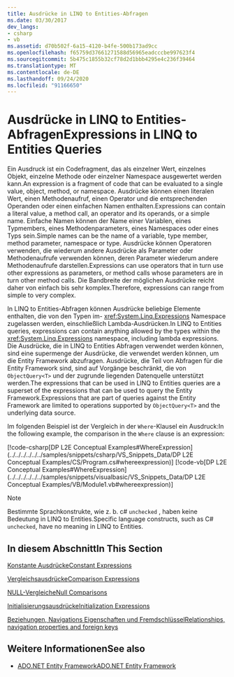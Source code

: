 ```yaml
---
title: Ausdrücke in LINQ to Entities-Abfragen
ms.date: 03/30/2017
dev_langs:
- csharp
- vb
ms.assetid: d70b502f-6a15-4120-b4fe-500b173ad9cc
ms.openlocfilehash: f65759d37661271588d56965eadcccbe997623f4
ms.sourcegitcommit: 5b475c1855b32cf78d2d1bbb4295e4c236f39464
ms.translationtype: MT
ms.contentlocale: de-DE
ms.lasthandoff: 09/24/2020
ms.locfileid: "91166650"
---
```

# <a name="expressions-in-linq-to-entities-queries"></a><span data-ttu-id="82f44-102">Ausdrücke in LINQ to Entities-Abfragen</span><span class="sxs-lookup"><span data-stu-id="82f44-102">Expressions in LINQ to Entities Queries</span></span>

<span data-ttu-id="82f44-103">Ein Ausdruck ist ein Codefragment, das als einzelner Wert, einzelnes Objekt, einzelne Methode oder einzelner Namespace ausgewertet werden kann.</span><span class="sxs-lookup"><span data-stu-id="82f44-103">An expression is a fragment of code that can be evaluated to a single value, object, method, or namespace.</span></span> <span data-ttu-id="82f44-104">Ausdrücke können einen literalen Wert, einen Methodenaufruf, einen Operator und die entsprechenden Operanden oder einen einfachen Namen enthalten.</span><span class="sxs-lookup"><span data-stu-id="82f44-104">Expressions can contain a literal value, a method call, an operator and its operands, or a simple name.</span></span> <span data-ttu-id="82f44-105">Einfache Namen können der Name einer Variablen, eines Typmembers, eines Methodenparameters, eines Namespaces oder eines Typs sein.</span><span class="sxs-lookup"><span data-stu-id="82f44-105">Simple names can be the name of a variable, type member, method parameter, namespace or type.</span></span> <span data-ttu-id="82f44-106">Ausdrücke können Operatoren verwenden, die wiederum andere Ausdrücke als Parameter oder Methodenaufrufe verwenden können, deren Parameter wiederum andere Methodenaufrufe darstellen.</span><span class="sxs-lookup"><span data-stu-id="82f44-106">Expressions can use operators that in turn use other expressions as parameters, or method calls whose parameters are in turn other method calls.</span></span> <span data-ttu-id="82f44-107">Die Bandbreite der möglichen Ausdrücke reicht daher von einfach bis sehr komplex.</span><span class="sxs-lookup"><span data-stu-id="82f44-107">Therefore, expressions can range from simple to very complex.</span></span>  
  
 <span data-ttu-id="82f44-108">In LINQ to Entities-Abfragen können Ausdrücke beliebige Elemente enthalten, die von den Typen im- <xref:System.Linq.Expressions> Namespace zugelassen werden, einschließlich Lambda-Ausdrücken.</span><span class="sxs-lookup"><span data-stu-id="82f44-108">In LINQ to Entities queries, expressions can contain anything allowed by the types within the <xref:System.Linq.Expressions> namespace, including lambda expressions.</span></span> <span data-ttu-id="82f44-109">Die Ausdrücke, die in LINQ to Entities Abfragen verwendet werden können, sind eine supermenge der Ausdrücke, die verwendet werden können, um die Entity Framework abzufragen. Ausdrücke, die Teil von Abfragen für die Entity Framework sind, sind auf Vorgänge beschränkt, die von `ObjectQuery<T>` und der zugrunde liegenden Datenquelle unterstützt werden.</span><span class="sxs-lookup"><span data-stu-id="82f44-109">The expressions that can be used in LINQ to Entities queries are a superset of the expressions that can be used to query the Entity Framework.Expressions that are part of queries against the Entity Framework are limited to operations supported by `ObjectQuery<T>` and the underlying data source.</span></span>  
  
 <span data-ttu-id="82f44-110">Im folgenden Beispiel ist der Vergleich in der `Where`-Klausel ein Ausdruck:</span><span class="sxs-lookup"><span data-stu-id="82f44-110">In the following example, the comparison in the `Where` clause is an expression:</span></span>  
  
 [!code-csharp[DP L2E Conceptual Examples#WhereExpression](../../../../../../samples/snippets/csharp/VS_Snippets_Data/DP L2E Conceptual Examples/CS/Program.cs#whereexpression)]
 [!code-vb[DP L2E Conceptual Examples#WhereExpression](../../../../../../samples/snippets/visualbasic/VS_Snippets_Data/DP L2E Conceptual Examples/VB/Module1.vb#whereexpression)]  
  
> [!NOTE]
> <span data-ttu-id="82f44-111">Bestimmte Sprachkonstrukte, wie z. b. c# `unchecked` , haben keine Bedeutung in LINQ to Entities.</span><span class="sxs-lookup"><span data-stu-id="82f44-111">Specific language constructs, such as C# `unchecked`, have no meaning in LINQ to Entities.</span></span>  
  
## <a name="in-this-section"></a><span data-ttu-id="82f44-112">In diesem Abschnitt</span><span class="sxs-lookup"><span data-stu-id="82f44-112">In This Section</span></span>  

 [<span data-ttu-id="82f44-113">Konstante Ausdrücke</span><span class="sxs-lookup"><span data-stu-id="82f44-113">Constant Expressions</span></span>](constant-expressions.md)  
  
 [<span data-ttu-id="82f44-114">Vergleichsausdrücke</span><span class="sxs-lookup"><span data-stu-id="82f44-114">Comparison Expressions</span></span>](comparison-expressions.md)  
  
 [<span data-ttu-id="82f44-115">NULL-Vergleiche</span><span class="sxs-lookup"><span data-stu-id="82f44-115">Null Comparisons</span></span>](null-comparisons.md)  
  
 [<span data-ttu-id="82f44-116">Initialisierungsausdrücke</span><span class="sxs-lookup"><span data-stu-id="82f44-116">Initialization Expressions</span></span>](initialization-expressions.md)  
  
 [<span data-ttu-id="82f44-117">Beziehungen, Navigations Eigenschaften und Fremdschlüssel</span><span class="sxs-lookup"><span data-stu-id="82f44-117">Relationships, navigation properties and foreign keys</span></span>](/ef/ef6/fundamentals/relationships)  
  
## <a name="see-also"></a><span data-ttu-id="82f44-118">Weitere Informationen</span><span class="sxs-lookup"><span data-stu-id="82f44-118">See also</span></span>

- [<span data-ttu-id="82f44-119">ADO.NET Entity Framework</span><span class="sxs-lookup"><span data-stu-id="82f44-119">ADO.NET Entity Framework</span></span>](../index.md)
